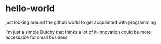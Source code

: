 # hello-world
just looking around the github world to get acquainted with programming

I'm just a simple Dutchy that thinks a lot of it-innovation could be more accessable for small business
